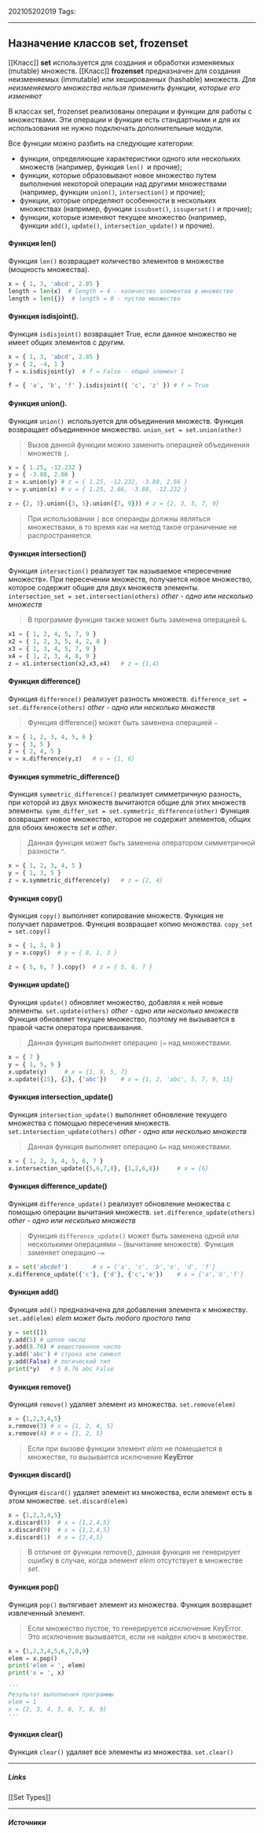 202105202019
Tags:
___
## Назначение классов set, frozenset
[[Класс]] **set** используется для создания и обработки изменяемых (mutable) множеств. 
[[Класс]] **frozenset** предназначен для создания неизменяемых (immutable) или хешированных (hashable) множеств. _Для неизменяемого множества нельзя применить функции, которые его изменяют_

В классах set, frozenset реализованы операции и функции для работы с множествами. Эти операции и функции есть стандартными и для их использования не нужно подключать дополнительные модули.

Все функции можно разбить на следующие категории:
-   функции, определяющие характеристики одного или нескольких множеств (например, функция `len() `и прочие);
-   функции, которые образовывают новое множество путем выполнения некоторой операции над другими множествами (например, функции `union()`, `intersection()` и прочие);
-   функции, которые определяют особенности в нескольких множествах (например, функции `issubset()`, `issuperset()` и прочие);
-   функции, которые изменяют текущее множество (например, функции `add()`, `update()`, `intersection_update()` и прочие).



#### Функция len()
Функция `len()` возвращает количество элементов в множестве (мощность множества).

```python
x = { 1, 3, 'abcd', 2.85 }
length = len(x)  # length = 4 - количество элементов в множестве
length = len({})  # length = 0 - пустое множество
```

#### Функция isdisjoint().
Функция `isdisjoint()` возвращает True, если данное множество не имеет общих элементов с другим.
```python 
x = { 1, 3, 'abcd', 2.85 }
y = { 2, -4, 1 }
f = x.isdisjoint(y)	 # f = False - общий элемент 1

f = { 'a', 'b', 'f' }.isdisjoint({ 'c', 'z' }) # f = True
```

#### Функция union().
Функция `union() `используется для объединения множеств. Функция возвращает объединенное множество. 
`union_set = set.union(other)`
>Вызов данной функции можно заменить операцией объединения множеств `|`.
```python
x = { 1.25, -12.232 }
y = { -3.88, 2.66 }
z = x.union(y) # z = { 1.25, -12.232, -3.88, 2.66 }
v = y.union(x) # v = { 1.25, 2.66, -3.88, -12.232 }

z = {2, 3}.union({3, 5}.union({7, 9})) # z = {2, 3, 5, 7, 9}
```

>При использовании `|` все операнды должны являться множествами, в то время как на метод такое ограничение не распространяется.

#### Функция intersection()
Функция `intersection()` реализует так называемое «пересечение множеств». При пересечении множеств, получается новое множество, которое содержит общие для двух множеств элементы.
`intersection_set = set.intersection(others)` *other - одно или несколько множеств*
>В программе функция также может быть заменена операцией `&`.

```python
x1 = { 1, 2, 4, 5, 7, 9 }
x2 = { 1, 2, 3, 5, 4, 2, 8 }
x3 = { 1, 3, 4, 5, 7, 9 }
x4 = { 1, 2, 3, 4, 8, 9 }
z = x1.intersection(x2,x3,x4) 	# z = {1,4}
```

#### Функция difference()
Функция `difference()` реализует разность множеств.
`difference_set = set.difference(others)`  *other - одно или несколько множеств*
>Функция difference() может быть заменена операцией `–`
```python
x = { 1, 2, 3, 4, 5, 6 }
y = { 3, 5 }
z = { 2, 4, 5 }
v = x.difference(y,z) 	# v = {1, 6}
```

#### Функция symmetric_difference()
Функция `symmetric_difference()` реализует симметричную разность, при которой из двух множеств вычитаются общие для этих множеств элементы.
`symm_differ_set = set.symmetric_difference(other)`
Функция возвращает новое множество, которое не содержит элементов, общих для обоих множеств _set_ и _other_. 
>Данная функция может быть заменена оператором симметричной разности `^`.
```python
x = { 1, 2, 3, 4, 5 }
y = { 1, 3, 5 }
z = x.symmetric_difference(y) 	# z = {2, 4}
```

#### Функция copy()
Функция `copy()` выполняет копирование множеств. Функция не получает параметров. Функция возвращает копию множества.
`copy_set = set.copy()`
```python
x = { 1, 3, 8 }
y = x.copy()  # y = { 8, 1, 3 }

z = { 5, 6, 7 }.copy()  # z = { 5, 6, 7 }
```

#### Функция update()
Функция `update()` обновляет множество, добавляя к ней новые элементы.
`set.update(others)` *other - одно или несколько множеств*
Функция обновляет текущее множество, поэтому не вызывается в правой части оператора присваивания.
>Данная функция выполняет операцию `|=` над множествами.
```python
x = { 7 }
y = { 1, 5, 9 }
x.update(y) 	# x = {1, 9, 5, 7}
x.update({15}, {2}, {'abc'}) 	# x = {1, 2, 'abc', 5, 7, 9, 15}
```

#### Функция intersection_update()
Функция `intersection_update()` выполняет обновление текущего множества с помощью пересечения множеств.
`set.intersection_update(others)` *other - одно или несколько множеств*
>Данная функция выполняет операцию `&=` над множествами.
```python
x = { 1, 2, 3, 4, 5, 6, 7 }
x.intersection_update({5,6,7,8}, {1,2,6,8}) 	# x = {6}
```

#### Функция difference_update()
Функция `difference_update()` реализует обновление множества с помощью операции вычитания множеств.
`set.difference_update(others)` *other - одно или несколько множеств*
>Функция `difference_update()` может быть заменена одной или несколькими операциями `–` (вычитание множеств). 
>Функция заменяет операцию `–=`
```python
x = set('abcdef') 		# x = {'a', 'c', 'b','e', 'd', 'f'}
x.difference_update({'c'}, {'d'}, {'c','e'}) 	# x = {'a','b','f'}
```

#### Функция add()
Функция `add()` предназначена для добавления элемента к множеству.
`set.add(elem)` *elem может быть любого простого типа*
```python
y = set([])
y.add(5) # целое число
y.add(8.76) # вещественное число
y.add('abc') # строка или символ
y.add(False) # логический тип
print(*y)	# 5 8.76 abc False
```

#### Функция remove()
Функция `remove()` удаляет элемент из множества.
`set.remove(elem)`
```python
x = {1,2,3,4,5}
x.remove(3) # x = {1, 2, 4, 5}
x.remove(4) # x = {1, 2, 5}
```
>Если при вызове функции элемент _elem_ не помещается в множестве, то вызывается исключение **KeyError**
#### Функция discard()
Функция `discard()` удаляет элемент из множества, если элемент есть в этом множестве.
`set.discard(elem)`
```python
x = {1,2,3,4,5}
x.discard(3)  # x = {1,2,4,5}
x.discard(9)  # x = {1,2,4,5}
x.discard(1)  # x = {2,4,5}
```
>В отличие от функции remove(), данная функция не генерирует ошибку в случае, когда элемент _elem_ отсутствует в множестве _set_.
#### Функция pop()
Функция `pop()` вытягивает элемент из множества. Функция возвращает извлеченный элемент.
>Если множество пустое, то генерируется исключение KeyError. Это исключение вызывается, если не найден ключ в множестве.
```python
x = {1,2,3,4,5,6,7,8,9}
elem = x.pop()
print('elem = ', elem)
print('x = ', x)

'''
Результат выполнения программы
elem = 1
x = {2, 3, 4, 5, 6, 7, 8, 9}
'''
```
#### Функция clear()
Функция `clear()` удаляет все элементы из множества.
`set.clear()`

___
##### Links
[[Set Types]]

---
##### Источники
